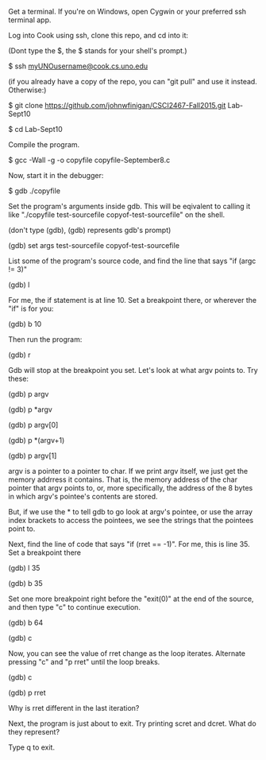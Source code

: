 Get a terminal. If you're on Windows, open Cygwin or your preferred ssh terminal app.

Log into Cook using ssh, clone this repo, and cd into it:

(Dont type the $, the $ stands for your shell's prompt.)

$ ssh myUNOusername@cook.cs.uno.edu

(if you already have a copy of the repo, you can "git pull" and use it instead. Otherwise:)

$ git clone https://github.com/johnwfinigan/CSCI2467-Fall2015.git Lab-Sept10

$ cd Lab-Sept10

Compile the program.

$ gcc -Wall -g -o copyfile copyfile-September8.c

Now, start it in the debugger:

$ gdb ./copyfile

Set the program's arguments inside gdb. This will be eqivalent to calling it like
"./copyfile test-sourcefile copyof-test-sourcefile" on the shell. 

(don't type (gdb), (gdb) represents gdb's prompt)

(gdb) set args test-sourcefile copyof-test-sourcefile

List some of the program's source code, and find the line that says "if (argc != 3)"

(gdb) l

For me, the if statement is at line 10. Set a breakpoint there, or wherever the "if" is for you:

(gdb) b 10

Then run the program:

(gdb) r

Gdb will stop at the breakpoint you set. Let's look at what argv points to. Try these:

(gdb) p argv

(gdb) p *argv

(gdb) p argv[0]

(gdb) p *(argv+1)

(gdb) p argv[1]

argv is a pointer to a pointer to char. If we print argv itself, we just get the memory addrress
it contains. That is, the memory address of the char pointer that
argv points to, or, more specifically, the 
address of the 8 bytes in which argv's pointee's contents are stored.

But, if we use the * to tell gdb to go look at argv's pointee, or use the array index brackets
to access the pointees, we see the strings that the pointees point to.

Next, find the line of code that says "if (rret == -1)". For me, this is line 35. Set a breakpoint there

(gdb) l 35

(gdb) b 35

Set one more breakpoint right before the "exit(0)" at the end of the source, and then type "c" to continue execution.

(gdb) b 64

(gdb) c

Now, you can see the value of rret change as the loop iterates. Alternate pressing "c" and "p rret" until the loop breaks.

(gdb) c

(gdb) p rret

Why is rret different in the last iteration? 

Next, the program is just about to exit. Try printing scret and dcret. What do they represent?

Type q to exit.

